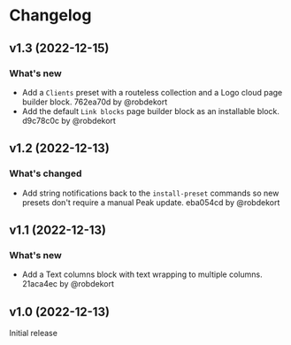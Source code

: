 # Changelog

## v1.3 (2022-12-15)

### What's new
- Add a `Clients` preset with a routeless collection and a Logo cloud page builder block. 762ea70d by @robdekort
- Add the default `Link blocks` page builder block as an installable block. d9c78c0c by @robdekort

## v1.2 (2022-12-13)

### What's changed
- Add string notifications back to the `install-preset` commands so new presets don't require a manual Peak update. eba054cd by @robdekort

## v1.1 (2022-12-13)

### What's new
- Add a Text columns block with text wrapping to multiple columns. 21aca4ec by @robdekort

## v1.0 (2022-12-13)

Initial release
